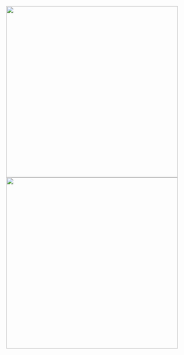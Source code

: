 
<p align="center">
   <img width="450" height="450" src="https://cdn.discordapp.com/attachments/359470187088576514/1100246497838256219/image.png">
   <img width="450" height="450" src=" https://cdn.discordapp.com/attachments/359470187088576514/1100246622031581275/image.png">
</p>
